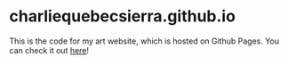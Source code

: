 # charliequebecsierra.github.io
This is the code for my art website, which is hosted on Github Pages. You can check it out [here](http://charliequebecsierra.github.io)!
